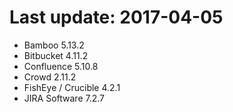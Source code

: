 # Last update: 2017-04-05

- Bamboo 5.13.2
- Bitbucket 4.11.2
- Confluence 5.10.8
- Crowd 2.11.2
- FishEye / Crucible 4.2.1
- JIRA Software 7.2.7
